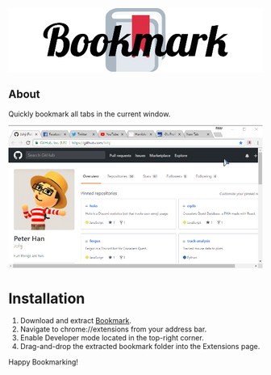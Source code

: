 <div align="center">
  <p>
    <img src="https://raw.githubusercontent.com/Johj/bookmark/master/assets/banner.png" title="Bookmark" />
  </p>
</div>

## About

Quickly bookmark all tabs in the current window.

<div align="center">
  <p>
    <img src="https://raw.githubusercontent.com/Johj/bookmark/master/assets/demo.gif" title="Bookmark" />
  </p>
</div>

# Installation

1. Download and extract [Bookmark](https://github.com/Johj/bookmark/archive/master.zip).
2. Navigate to chrome://extensions from your address bar.
3. Enable Developer mode located in the top-right corner.
4. Drag-and-drop the extracted bookmark folder into the Extensions page.

Happy Bookmarking!
